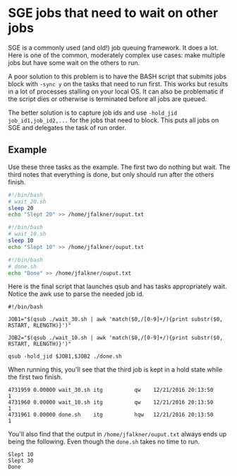 # SGE jobs that need to wait on other jobs

SGE is a commonly used (and old!) job queuing framework. It does a lot. Here is one of the common, moderately complex use cases: make multiple jobs but have some wait on the others to run.

A poor solution to this problem is to have the BASH script that submits jobs block with `-sync y` on the tasks that need to run first. This works but results in a lot of processes stalling on your local OS. It can also be problematic if the script dies or otherwise is terminated before all jobs are queued.

The better solution is to capture job ids and use `-hold_jid job_id1,job_id2,...` for the jobs that need to block. This puts all jobs on SGE and delegates the task of run order.

## Example
Use these three tasks as the example. The first two do nothing but wait. The third notes that everything is done, but only should run after the others finish.

```bash
#!/bin/bash
# wait_20.sh
sleep 20
echo "Slept 20" >> /home/jfalkner/ouput.txt
```

```bash
#!/bin/bash
# wait_10.sh
sleep 10
echo "Slept 10" >> /home/jfalkner/ouput.txt
```

```bash
#!/bin/bash
# done.sh
echo "Done" >> /home/jfalkner/ouput.txt
```
Here is the final script that launches qsub and has tasks appropriately wait. Notice the awk use to parse the needed job id.

```
#!/bin/bash

JOB1="$(qsub ./wait_30.sh | awk 'match($0,/[0-9]+/){print substr($0, RSTART, RLENGTH)}')"

JOB2="$(qsub ./wait_10.sh | awk 'match($0,/[0-9]+/){print substr($0, RSTART, RLENGTH)}')"

qsub -hold_jid $JOB1,$JOB2 ./done.sh
```

When running this, you'll see that the third job is kept in a hold state while the first two finish.

```
4731959 0.00000 wait_30.sh itg          qw    12/21/2016 20:13:50                                    1
4731960 0.00000 wait_10.sh itg          qw    12/21/2016 20:13:50                                    1
4731961 0.00000 done.sh    itg          hqw   12/21/2016 20:13:50                                    1
```

You'll also find that the output in `/home/jfalkner/ouput.txt` always ends up being the following. Even though the `done.sh` takes no time to run.

```
Slept 10
Slept 30
Done
```
